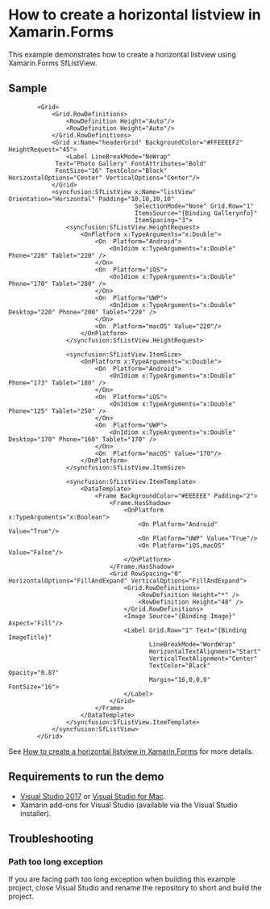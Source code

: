 # How to create a horizontal listview in Xamarin.Forms

This example demonstrates how to create a horizontal listview using Xamarin.Forms SfListView.

## Sample
```xaml
        <Grid>
            <Grid.RowDefinitions>
                <RowDefinition Height="Auto"/>
                <RowDefinition Height="Auto"/>
            </Grid.RowDefinitions>
            <Grid x:Name="headerGrid" BackgroundColor="#FFEEEEF2" HeightRequest="45">
                <Label LineBreakMode="NoWrap"
             Text="Photo Gallery" FontAttributes="Bold"
             FontSize="16" TextColor="Black" HorizontalOptions="Center" VerticalOptions="Center"/>
            </Grid>
            <syncfusion:SfListView x:Name="listView" Orientation="Horizontal" Padding="10,10,10,10"
                                   SelectionMode="None" Grid.Row="1"
                                   ItemsSource="{Binding Gallerynfo}"
                                   ItemSpacing="3">
                <syncfusion:SfListView.HeightRequest>
                    <OnPlatform x:TypeArguments="x:Double">
                        <On  Platform="Android">
                            <OnIdiom x:TypeArguments="x:Double"  Phone="220" Tablet="220" />
                        </On>
                        <On  Platform="iOS">
                            <OnIdiom x:TypeArguments="x:Double" Phone="170" Tablet="280" />
                        </On>
                        <On  Platform="UWP">
                            <OnIdiom x:TypeArguments="x:Double"  Desktop="220" Phone="200" Tablet="220" />
                        </On>
                        <On  Platform="macOS" Value="220"/>
                    </OnPlatform>
                </syncfusion:SfListView.HeightRequest>

                <syncfusion:SfListView.ItemSize>
                    <OnPlatform x:TypeArguments="x:Double">
                        <On  Platform="Android">
                            <OnIdiom x:TypeArguments="x:Double"  Phone="173" Tablet="180" />
                        </On>
                        <On  Platform="iOS">
                            <OnIdiom x:TypeArguments="x:Double" Phone="125" Tablet="250" />
                        </On>
                        <On  Platform="UWP">
                            <OnIdiom x:TypeArguments="x:Double"  Desktop="170" Phone="160" Tablet="170" />
                        </On>
                        <On  Platform="macOS" Value="170"/>
                    </OnPlatform>
                </syncfusion:SfListView.ItemSize>

                <syncfusion:SfListView.ItemTemplate>
                    <DataTemplate>
                        <Frame BackgroundColor="#EEEEEE" Padding="2">
                            <Frame.HasShadow>
                                <OnPlatform x:TypeArguments="x:Boolean">
                                    <On Platform="Android" Value="True"/>
                                    <On Platform="UWP" Value="True"/>
                                    <On Platform="iOS,macOS" Value="False"/>
                                </OnPlatform>
                            </Frame.HasShadow>
                            <Grid RowSpacing="0" HorizontalOptions="FillAndExpand" VerticalOptions="FillAndExpand">
                                <Grid.RowDefinitions>
                                    <RowDefinition Height="*" />
                                    <RowDefinition Height="48" />
                                </Grid.RowDefinitions>
                                <Image Source="{Binding Image}" Aspect="Fill"/>
                                <Label Grid.Row="1" Text="{Binding ImageTitle}"
                                       LineBreakMode="WordWrap"
                                       HorizontalTextAlignment="Start"
                                       VerticalTextAlignment="Center"
                                       TextColor="Black" Opacity="0.87"
                                       Margin="16,0,0,0" FontSize="16">
                                </Label>
                            </Grid>
                        </Frame>
                    </DataTemplate>
                </syncfusion:SfListView.ItemTemplate>
            </syncfusion:SfListView>
        </Grid>
```

See [How to create a horizontal listview in Xamarin.Forms](https://www.syncfusion.com/kb/9631/how-to-create-a-horizontal-listview-in-xamarin-forms) for more details.
## <a name="requirements-to-run-the-demo"></a>Requirements to run the demo ##

* [Visual Studio 2017](https://visualstudio.microsoft.com/downloads/) or [Visual Studio for Mac](https://visualstudio.microsoft.com/vs/mac/).
* Xamarin add-ons for Visual Studio (available via the Visual Studio installer).

## <a name="troubleshooting"></a>Troubleshooting ##

### Path too long exception

If you are facing path too long exception when building this example project, close Visual Studio and rename the repository to short and build the project.

